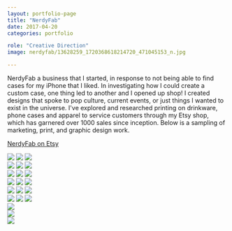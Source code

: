 ```yaml
---
layout: portfolio-page
title: "NerdyFab"
date: 2017-04-20
categories: portfolio

role: "Creative Direction"
image: nerdyfab/13628259_1720368618214720_471045153_n.jpg

---
```


NerdyFab a business that I started, in response to not being able to find cases for my iPhone that I liked. In investigating how I could create a custom case, one thing led to another and I opened up shop! I created designs that spoke to pop culture, current events, or just things I wanted to exist in the universe. I've explored and researched printing on drinkware, phone cases and apparel to service customers through my Etsy shop, which has garnered over 1000 sales since inception. Below is a sampling of marketing, print, and graphic design work.

<a href="https://www.etsy.com/shop/nerdyfab" class="nd-portfolio__btn" target="_blank">NerdyFab on Etsy <i class="fa fa-external-link" aria-hidden="true"></i></a>

<div class="nd-portfolio__images even">
	<img src="/assets/images/folio/nerdyfab/Coffee-mug-flatlay-51r.jpg" />
	<img src="/assets/images/folio/nerdyfab/13628259_1720368618214720_471045153_n.jpg" />
	<img src="/assets/images/folio/nerdyfab/CxrUgHpXEAAl3sz.jpg" />
</div>

<div class="nd-portfolio__images even">
	<img src="/assets/images/folio/nerdyfab/0293c_MzXgtFLV5x8eBjkBSL7ntvKp.jpg" />
	<img src="/assets/images/folio/nerdyfab/back-on-my.jpg" />
	<img src="/assets/images/folio/nerdyfab/Desktop-73-2.jpg" />
</div>

<div class="nd-portfolio__images even">
	<img src="/assets/images/folio/nerdyfab/neon.jpg" />
	<img src="/assets/images/folio/nerdyfab/lemonade-print.jpg" />
	<img src="/assets/images/folio/nerdyfab/IMG_4662.JPG" />
</div>

<div class="nd-portfolio__images even">
	<img src="/assets/images/folio/nerdyfab/tough-case.jpg" />
	<img src="/assets/images/folio/nerdyfab/vneck-nextlevel-v.jpg" />
	<img src="/assets/images/folio/nerdyfab/mugs.jpg" />
</div>

<div class="nd-portfolio__images even">
	<img src="/assets/images/folio/nerdyfab/Artboard 1.png" />
	<img src="/assets/images/folio/nerdyfab/Coffee-mug-flatlay-51.jpg" />
	<img src="/assets/images/folio/nerdyfab/Desktop-73.jpg" />
</div>

<div class="nd-portfolio__images even">
	<img src="/assets/images/folio/nerdyfab/style-2.jpg" />
	<img src="/assets/images/folio/nerdyfab/nasty.jpg" />
	<img src="/assets/images/folio/nerdyfab/lettersize.png" />
</div>

<div class="nd-portfolio__images center">
	<img src="/assets/images/folio/nerdyfab/sale.jpg" />
</div>

<div class="nd-portfolio__images center">
	<img src="/assets/images/folio/nerdyfab/holidays.jpg" />
</div>

<div class="nd-portfolio__images center">
	<img src="/assets/images/folio/nerdyfab/nf-layout.png" />
</div>
